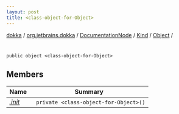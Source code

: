 ```yaml
---
layout: post
title: <class-object-for-Object>
---
```

[dokka](../../../../../index.md) / [org.jetbrains.dokka](../../../../index.md) / [DocumentationNode](../../../index.md) / [Kind](../../index.md) / [Object](../index.md) / [<class-object-for-Object>](index.md)

# <class-object-for-Object>

```
public object <class-object-for-Object>
```
## Members
| Name | Summary |
|------|---------|
|[*.init*](_init_.md)|&nbsp;&nbsp;`private <class-object-for-Object>()`<br>|
